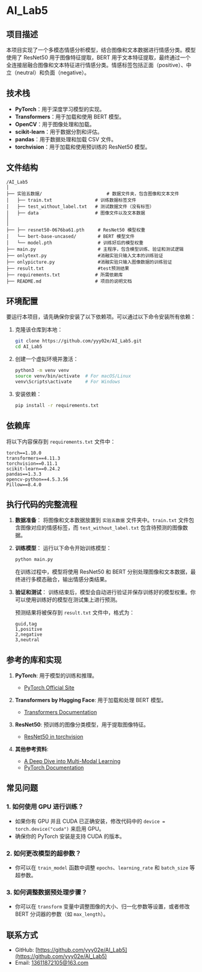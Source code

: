 # AI_Lab5
## 项目描述
本项目实现了一个多模态情感分析模型，结合图像和文本数据进行情感分类。模型使用了 ResNet50 用于图像特征提取，BERT 用于文本特征提取，最终通过一个全连接层融合图像和文本特征进行情感分类。情感标签包括正面（positive）、中立（neutral）和负面（negative）。

## 技术栈
- **PyTorch**：用于深度学习模型的实现。
- **Transformers**：用于加载和使用 BERT 模型。
- **OpenCV**：用于图像处理和加载。
- **scikit-learn**：用于数据分割和评估。
- **pandas**：用于数据处理和加载 CSV 文件。
- **torchvision**：用于加载和使用预训练的 ResNet50 模型。

## 文件结构
```
/AI_Lab5
│
├── 实验五数据/                        # 数据文件夹，包含图像和文本文件
│   ├── train.txt                # 训练数据标签文件
│   ├── test_without_label.txt   # 测试数据文件（没有标签）
│   ├── data                     # 图像文件以及文本数据
│  
│
├── ├── resnet50-0676ba61.pth     # ResNet50 模型权重
│   └── bert-base-uncased/        # BERT 模型文件           
│   └── model.pth                 # 训练好后的模型权重
├── main.py                       # 主程序，包含模型训练、验证和测试逻辑
├── onlytext.py                   #消融实验只输入文本的训练验证
├── onlypicture.py                #消融实验只输入图像数据的训练验证
├── result.txt                    #test预测结果
├── requirements.txt             # 所需依赖库
├── README.md                    # 项目的说明文档
```

## 环境配置
要运行本项目，请先确保你安装了以下依赖项。可以通过以下命令安装所有依赖：

1. 克隆该仓库到本地：
   ```bash
   git clone https://github.com/yyy02e/AI_Lab5.git
   cd AI_Lab5
   ```

2. 创建一个虚拟环境并激活：
   ```bash
   python3 -m venv venv
   source venv/bin/activate  # For macOS/Linux
   venv\Scripts\activate     # For Windows
   ```

3. 安装依赖：
   ```bash
   pip install -r requirements.txt
   ```

## 依赖库
将以下内容保存到 `requirements.txt` 文件中：

```
torch==1.10.0
transformers==4.11.3
torchvision==0.11.1
scikit-learn==0.24.2
pandas==1.3.3
opencv-python==4.5.3.56
Pillow==8.4.0
```

## 执行代码的完整流程

1. **数据准备**：
   将图像和文本数据放置到 `实验五数据` 文件夹中。`train.txt` 文件包含图像对应的情感标签，而 `test_without_label.txt` 包含待预测的图像数据。

2. **训练模型**：
   运行以下命令开始训练模型：

   ```bash
   python main.py
   ```

   在训练过程中，模型将使用 ResNet50 和 BERT 分别处理图像和文本数据，最终进行多模态融合，输出情感分类结果。

3. **验证和测试**：
   训练结束后，模型会自动进行验证并保存训练好的模型权重。你可以使用训练好的模型在测试集上进行预测。

   预测结果将被保存到 `result.txt` 文件中，格式为：
   ```
   guid,tag
   1,positive
   2,negative
   3,neutral
   ```

## 参考的库和实现
1. **PyTorch**: 用于模型的训练和推理。
   - [PyTorch Official Site](https://pytorch.org/)
   
2. **Transformers by Hugging Face**: 用于加载和处理 BERT 模型。
   - [Transformers Documentation](https://huggingface.co/transformers/)
   
3. **ResNet50**: 预训练的图像分类模型，用于提取图像特征。
   - [ResNet50 in torchvision](https://pytorch.org/vision/stable/models.html#resnet)

4. **其他参考资料**:
   - [A Deep Dive into Multi-Modal Learning](https://arxiv.org/abs/1906.04794)
   - [PyTorch Documentation](https://pytorch.org/docs/stable/index.html)

## 常见问题

### 1. **如何使用 GPU 进行训练？**
   - 如果你有 GPU 并且 CUDA 已正确安装，修改代码中的 `device = torch.device("cuda")` 来启用 GPU。
   - 确保你的 PyTorch 安装是支持 CUDA 的版本。

### 2. **如何更改模型的超参数？**
   - 你可以在 `train_model` 函数中调整 `epochs`、`learning_rate` 和 `batch_size` 等超参数。

### 3. **如何调整数据预处理步骤？**
   - 你可以在 `transform` 变量中调整图像的大小、归一化参数等设置，或者修改 BERT 分词器的参数（如 `max_length`）。

## 联系方式
- GitHub: [https://github.com/yyy02e/AI_Lab5](https://github.com/yyy02e/AI_Lab5)
- Email: 13611872105@163.com
